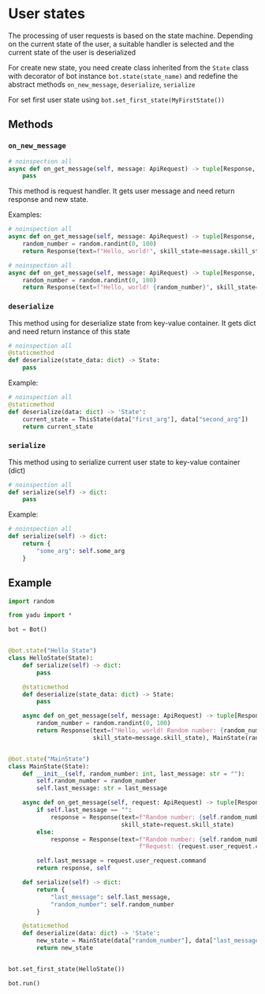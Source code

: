 # User states
The processing of user requests is based on the state machine. Depending on the current state of the user, a suitable 
handler is selected and the current state of the user is deserialized

For create new state, you need create class inherited from the `State` class with decorator of bot instance 
`bot.state(state_name)` and redefine the abstract methods `on_new_message`, `deserialize`, `serialize`

For set first user state using ```bot.set_first_state(MyFirstState())```

## Methods
### ```on_new_message```
```python
# noinspection all
async def on_get_message(self, message: ApiRequest) -> tuple[Response, State]:
    pass
```

This method is request handler. It gets user message and need return response and new state.

Examples:
```python
# noinspection all
async def on_get_message(self, message: ApiRequest) -> tuple[Response, State]:
    random_number = random.randint(0, 100)
    return Response(text=f"Hello, world!", skill_state=message.skill_state), self
```
```python
# noinspection all
async def on_get_message(self, message: ApiRequest) -> tuple[Response, State]:
    random_number = random.randint(0, 100)
    return Response(text=f"Hello, world! {random_number}", skill_state=message.skill_state), MySecondState(random_number)
```

### ```deserialize```
This method using for deserialize state from key-value container. It gets dict and need return instance of this state
```python
# noinspection all
@staticmethod
def deserialize(state_data: dict) -> State:
    pass
```

Example:
```python
# noinspection all
@staticmethod
def deserialize(data: dict) -> 'State':
    current_state = ThisState(data["first_arg"], data["second_arg"])
    return current_state
```

### ```serialize```
This method using to serialize current user state to key-value container (dict)
```python
# noinspection all
def serialize(self) -> dict:
    pass
```

Example:
```python
# noinspection all
def serialize(self) -> dict:
    return {
        "some_arg": self.some_arg
    }
```



## Example
```python
import random

from yadu import *

bot = Bot()


@bot.state("Hello State")
class HelloState(State):
    def serialize(self) -> dict:
        pass

    @staticmethod
    def deserialize(state_data: dict) -> State:
        pass

    async def on_get_message(self, message: ApiRequest) -> tuple[Response, State]:
        random_number = random.randint(0, 100)
        return Response(text=f"Hello, world! Random number: {random_number}",
                        skill_state=message.skill_state), MainState(random_number)


@bot.state("MainState")
class MainState(State):
    def __init__(self, random_number: int, last_message: str = ""):
        self.random_number = random_number
        self.last_message: str = last_message

    async def on_get_message(self, request: ApiRequest) -> tuple[Response, State]:
        if self.last_message == "":
            response = Response(text=f"Random number: {self.random_number}. Request: {request.user_request.command}",
                                skill_state=request.skill_state)
        else:
            response = Response(text=f"Random number: {self.random_number}. Last request: {self.last_message}." +
                                     f"Request: {request.user_request.command}", skill_state=request.skill_state)

        self.last_message = request.user_request.command
        return response, self

    def serialize(self) -> dict:
        return {
            "last_message": self.last_message,
            "random_number": self.random_number
        }

    @staticmethod
    def deserialize(data: dict) -> 'State':
        new_state = MainState(data["random_number"], data["last_message"])
        return new_state


bot.set_first_state(HelloState())

bot.run()
```